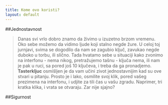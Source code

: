 ```yaml
---
title: Kome ovo koristi?
layout: default
---
```


##Jednostavnost

> Danas svi vrlo dobro znamo da živimo u izuzetno brzom vremenu. 
Oko sebe možemo da vidimo ljude koji stalno negde žure. U celoj toj jurnjavi, svima se dogodilo da nam se zagubio ključ, zavukao negde duboko u torbu, ili slično. Tada hvatamo sebe u situaciji kako zvonimo na interfonu - nema nikog, pretražujemo tašnu - ključa nema, ili nam je pak u ruci, sa pored još 10 ključeva, i treba da ga pronadjemo. **Tasterkljuc** osmišljen je da vam učini zivot jednostavnijim kad su ove stvari u pitanju. Prosto je i lako, osmilite svoj klik, pored vašeg prezimena na interfonu, i udjite za tili čas u vašu zgradu. Naprimer, tri kratka klika, i vrata se otvaraju. Zar nije sjajno?

##Sigurnost

> 




